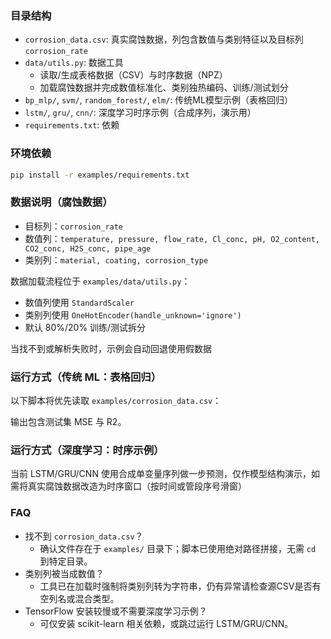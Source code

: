 ### 目录结构

- `corrosion_data.csv`: 真实腐蚀数据，列包含数值与类别特征以及目标列 `corrosion_rate`
- `data/utils.py`: 数据工具
  - 读取/生成表格数据（CSV）与时序数据（NPZ）
  - 加载腐蚀数据并完成数值标准化、类别独热编码、训练/测试划分
- `bp_mlp/`, `svm/`, `random_forest/`, `elm/`: 传统ML模型示例（表格回归）
- `lstm/`, `gru/`, `cnn/`: 深度学习时序示例（合成序列，演示用）
- `requirements.txt`: 依赖

### 环境依赖

```bash
pip install -r examples/requirements.txt
```

### 数据说明（腐蚀数据）

- 目标列：`corrosion_rate`
- 数值列：`temperature, pressure, flow_rate, Cl_conc, pH, O2_content, CO2_conc, H2S_conc, pipe_age`
- 类别列：`material, coating, corrosion_type`

数据加载流程位于 `examples/data/utils.py`：
- 数值列使用 `StandardScaler`
- 类别列使用 `OneHotEncoder(handle_unknown='ignore')`
- 默认 80%/20% 训练/测试拆分

当找不到或解析失败时，示例会自动回退使用假数据

### 运行方式（传统 ML：表格回归）

以下脚本将优先读取 `examples/corrosion_data.csv`：

输出包含测试集 MSE 与 R2。

### 运行方式（深度学习：时序示例）

当前 LSTM/GRU/CNN 使用合成单变量序列做一步预测，仅作模型结构演示，如需将真实腐蚀数据改造为时序窗口（按时间或管段序号滑窗）

### FAQ

- 找不到 `corrosion_data.csv`？
  - 确认文件存在于 `examples/` 目录下；脚本已使用绝对路径拼接，无需 `cd` 到特定目录。
- 类别列被当成数值？
  - 工具已在加载时强制将类别列转为字符串，仍有异常请检查源CSV是否有空列名或混合类型。
- TensorFlow 安装较慢或不需要深度学习示例？
  - 可仅安装 scikit-learn 相关依赖，或跳过运行 LSTM/GRU/CNN。
